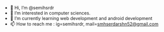 - 👋 Hi, I’m @semihsrdr
- 👀 I’m interested in computer sciences.
- 🌱 I’m currently learning web development and android development
- 📫 How to reach me : ig=semihsrdr, mail=smhserdarshn52@gmail.com

<!---
semihsrdr/semihsrdr is a ✨ special ✨ repository because its `README.md` (this file) appears on your GitHub profile.
You can click the Preview link to take a look at your changes.
--->
